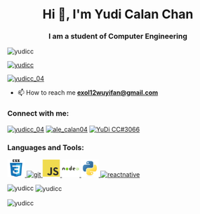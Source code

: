 <h1 align="center">Hi 👋, I'm Yudi Calan Chan</h1>
<h3 align="center">I am a student of Computer Engineering</h3>

<p align="left"> <img src="https://komarev.com/ghpvc/?username=yudicc&label=Profile%20views&color=0e75b6&style=flat" alt="yudicc" /> </p>

<p align="left"> <a href="https://github.com/ryo-ma/github-profile-trophy"><img src="https://github-profile-trophy.vercel.app/?username=yudicc" alt="yudicc" /></a> </p>

<p align="left"> <a href="https://twitter.com/yudicc_04" target="blank"><img src="https://img.shields.io/twitter/follow/yudicc_04?logo=twitter&style=for-the-badge" alt="yudicc_04" /></a> </p>

- 📫 How to reach me **exol12wuyifan@gmail.com**

<h3 align="left">Connect with me:</h3>
<p align="left">
<a href="https://twitter.com/yudicc_04" target="blank"><img align="center" src="https://raw.githubusercontent.com/rahuldkjain/github-profile-readme-generator/master/src/images/icons/Social/twitter.svg" alt="yudicc_04" height="30" width="40" /></a>
<a href="https://instagram.com/ale_calan04" target="blank"><img align="center" src="https://raw.githubusercontent.com/rahuldkjain/github-profile-readme-generator/master/src/images/icons/Social/instagram.svg" alt="ale_calan04" height="30" width="40" /></a>
<a href="https://discord.gg/YuDi CC#3066" target="blank"><img align="center" src="https://raw.githubusercontent.com/rahuldkjain/github-profile-readme-generator/master/src/images/icons/Social/discord.svg" alt="YuDi CC#3066" height="30" width="40" /></a>
</p>

<h3 align="left">Languages and Tools:</h3>
<p align="left"> <a href="https://www.w3schools.com/css/" target="_blank" rel="noreferrer"> <img src="https://raw.githubusercontent.com/devicons/devicon/master/icons/css3/css3-original-wordmark.svg" alt="css3" width="40" height="40"/> </a> <a href="https://git-scm.com/" target="_blank" rel="noreferrer"> <img src="https://www.vectorlogo.zone/logos/git-scm/git-scm-icon.svg" alt="git" width="40" height="40"/> </a> <a href="https://developer.mozilla.org/en-US/docs/Web/JavaScript" target="_blank" rel="noreferrer"> <img src="https://raw.githubusercontent.com/devicons/devicon/master/icons/javascript/javascript-original.svg" alt="javascript" width="40" height="40"/> </a> <a href="https://nodejs.org" target="_blank" rel="noreferrer"> <img src="https://raw.githubusercontent.com/devicons/devicon/master/icons/nodejs/nodejs-original-wordmark.svg" alt="nodejs" width="40" height="40"/> </a> <a href="https://www.python.org" target="_blank" rel="noreferrer"> <img src="https://raw.githubusercontent.com/devicons/devicon/master/icons/python/python-original.svg" alt="python" width="40" height="40"/> </a> <a href="https://reactnative.dev/" target="_blank" rel="noreferrer"> <img src="https://reactnative.dev/img/header_logo.svg" alt="reactnative" width="40" height="40"/> </a> </p>

<p><img align="left" src="https://github-readme-stats.vercel.app/api/top-langs?username=yudicc&show_icons=true&locale=en&layout=compact" alt="yudicc" /></p>

<p>&nbsp;<img align="center" src="https://github-readme-stats.vercel.app/api?username=yudicc&show_icons=true&locale=en" alt="yudicc" /></p>

<p><img align="center" src="https://github-readme-streak-stats.herokuapp.com/?user=yudicc&" alt="yudicc" /></p>
